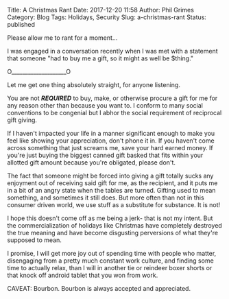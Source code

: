 Title: A Christmas Rant
Date: 2017-12-20 11:58
Author: Phil Grimes
Category: Blog
Tags: Holidays, Security
Slug: a-christmas-rant
Status: published

Please allow me to rant for a moment...

I was engaged in a conversation recently when I was met with a statement that someone "had to buy me a gift, so it might as well be $thing."

O\_\_\_\_\_\_\_\_\_\_\_\_\_\_\_\_\_\_\_\_O

Let me get one thing absolutely straight, for anyone listening.

You are not <b><i>REQUIRED</i></b> to buy, make, or otherwise procure a gift for me for any reason other than because you want to. I conform to many social conventions to be congenial but I abhor the social requirement of reciprocal gift giving.

If I haven't impacted your life in a manner significant enough to make you feel like showing your appreciation, don't phone it in. If you haven't come across something that just screams me, save your hard earned money. If you're just buying the biggest canned gift basked that fits within your allotted gift amount because you're obligated, please don't.

The fact that someone might be forced into giving a gift totally sucks any enjoyment out of receiving said gift for me, as the recipient, and it puts me in a bit of an angry state when the tables are turned. Gifting used to mean something, and sometimes it still does. But more often than not in this consumer driven world, we use stuff as a substitute for substance. It is not!

I hope this doesn't come off as me being a jerk- that is not my intent. But the commercialization of holidays like Christmas have completely destroyed the true meaning and have become disgusting perversions of what they're supposed to mean.

I promise, I will get more joy out of spending time with people who matter, disengaging from a pretty much constant work culture, and finding some time to actually relax, than I will in another tie or reindeer boxer shorts or that knock off android tablet that you won from work.

CAVEAT: Bourbon. Bourbon is always accepted and appreciated.
